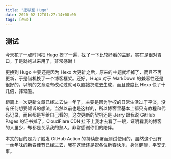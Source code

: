 ```yaml
---
title: "迁移至 Hugo"
date: 2020-02-12T01:27:14+08:00
tags: [杂谈]
---
```

## 测试
今天花了一点时间把 Hugo 摸了一遍，找了一下比较好看的[主题](https://github.com/Track3/hermit)，实在是很对胃口，于是就抱过来用了，非常感谢！

更换到 Hugo 主要还是因为 Hexo 大更新之后，原来的主题就坏掉了，而且不再更新，于是借机换了一个博客框架。还好，Hugo 对于 MarkDown 的兼容性还是很好的，以前的文章没有改动过就可以直接扔进去生成，而且速度比 Hexo 快了十几倍，非常酷。

距离上一次更新文章已经过去快一年了，主要是因为学校的日常生活过于平淡，没有任何想要倾诉的想法。当然以前也是这样的，所以博客里基本上都只有教程和代码记录，而且都是写给自己看的，这次更新的契机还是 Jerry 跟我说 GitHub Pages 的证书掉了，CloudFlare CDN 挂不上我才去看了一眼，证明看我的博客的人虽少，却都是关系我的熟人，非常感谢你们的陪伴。

本文的目的是为了触发 GitHub Action 的持续部署而测试使用的，虽然这个没有一丝年味的新春佳节已经过去，我在这里还是祝各位新春快乐，身体健康，平安无事。
